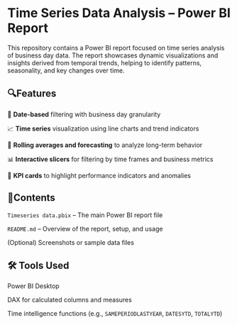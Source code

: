 # Time Series Data Analysis – Power BI Report

This repository contains a Power BI report focused on time series analysis of business day data. The report showcases dynamic visualizations and insights derived from temporal trends, helping to identify patterns, seasonality, and key changes over time.

## 🔍Features

📅 **Date-based** filtering with business day granularity

📈 **Time series** visualization using line charts and trend indicators

🧠 **Rolling averages and forecasting** to analyze long-term behavior

📊 **Interactive slicers** for filtering by time frames and business metrics

📌 **KPI cards** to highlight performance indicators and anomalies

## 📂Contents

`Timeseries data.pbix` – The main Power BI report file

`README.md` – Overview of the report, setup, and usage

(Optional) Screenshots or sample data files

## 🛠️ Tools Used
Power BI Desktop

DAX for calculated columns and measures

Time intelligence functions (e.g., `SAMEPERIODLASTYEAR`, `DATESYTD`, `TOTALYTD`)

